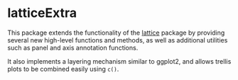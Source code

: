 # latticeExtra

This package extends the functionality of the
[lattice](https://github.com/deepayan/lattice) package by providing
several new high-level functions and methods, as well as additional
utilities such as panel and axis annotation functions.

It also implements a layering mechanism similar to ggplot2, and allows
trellis plots to be combined easily using `c()`.





